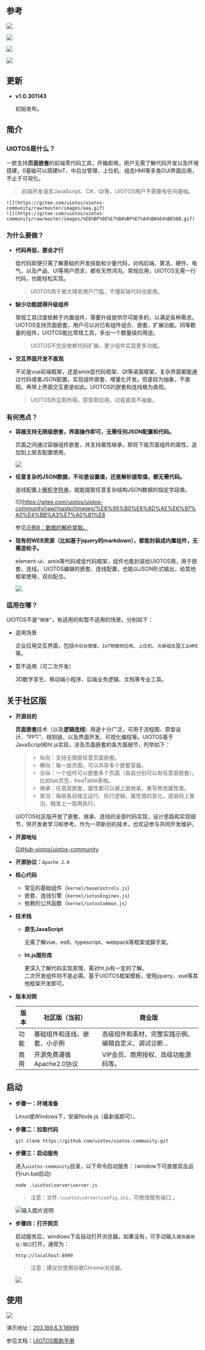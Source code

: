 ## 参考

![](https://gitee.com/uiotos/uiotos-community/raw/master/images/%E5%B7%A5%E5%85%B7%E5%A4%96%E8%A7%82.jpg)

![](https://gitee.com/uiotos/uiotos-community/raw/master/images/%E7%A4%BA%E4%BE%8B%E6%95%88%E6%9E%9C.png)

![](https://gitee.com/uiotos/uiotos-community/raw/master/images/CMCC.png)

![](https://gitee.com/uiotos/uiotos-community/raw/master/images/%E6%8B%9B%E5%95%86%E7%A7%9F%E8%B5%81.gif)

## 更新

- **v1.0.301143** 
      
    初始发布。

## 简介

### UIOTOS是什么？

一款支持**页面嵌套**的前端零代码工具，开箱即用，用户无需了解代码开发以及环境搭建，0基础可以搭建IoT、中后台管理、上位机、组态HMI等多类GUI界面应用，不止于可视化。
    
>前端开发语言JavaScript、C#、Qt等，UIOTOS用户不需要有任何基础。

    ![](https://gitee.com/uiotos/uiotos-community/raw/master/images/aaa.gif)
    ![](https://gitee.com/uiotos/uiotos-community/raw/master/images/%E8%BF%9E%E7%BA%BF%E7%A4%BA%E4%BE%8B.gif)

<a name="Y8OBl"></a>
### 为什么要做？

- **代码再低，要会才行**

    低代码即便只需了解基础的开发技能和少量代码，对纯后端、算法、硬件、电气，以及产品、UI等用户而言，都有天然鸿沟。常规应用，UIOTOS无需一行代码，也能轻松实现。
    > UIOTOS用于极大降低用户门槛，不懂前端代码也能用。

- **缺少功能就得升级组件**

    常规工具过度依赖于内置组件，需要升级提供尽可能多的，以满足各种需求。UIOTOS支持页面嵌套，用户可以对已有组件组合、嵌套，扩展功能。同等数量的组件，UIOTOS能比常规工具，多出一个数量级的用途。
    > UIOTOS不完全依赖代码扩展，更少组件实现更多功能。

- **交互界面开发不直观**

    不论是vue前端框架，还是amis低代码框架、Qt等桌面框架，复杂界面都能通过代码或者JSON配置，实现组件嵌套、增量化开发。但是较为抽象，不直观。再带上界面交互更是如此。UIOTOS的嵌套和连线极为直观。
    > UIOTOS所见即所得，原型即应用，过程直观不抽象。

<a name="Tg2XA"></a>
### 有何亮点？
- **容器支持无限级嵌套，界面操作即可，无需任何JSON配置和代码。** 

    页面之间通过容器组件嵌套，并支持属性继承，即将下层页面组件的属性，追加到上层去配置使用。

    ![](https://gitee.com/uiotos/uiotos-community/raw/master/images/%E9%A1%B5%E9%9D%A2%E5%B5%8C%E5%A5%97.gif)

- **任意复杂的JSON数据，不论是设置值，还是解析提取值，都无需代码。**

    连线配置上[解析字符串](https://www.yuque.com/liuhuo-nc809/uiotos/zl6xhi59n2xww3oq#KfdCR)，就能提取任意复杂结构JSON数据的指定字段值。

    ![](https://gitee.com/uiotos/uiotos-community/raw/master/images/%E6%95%B0%E6%8D%AE%E6%97%A0%E4%BB%A3%E7%A0%81%E8

     参见[示例8：数据的解析提取。](https://www.yuque.com/liuhuo-nc809/uiotos/yg8bvqzv5fw2kkty)

- **现有的WEB资源（比如基于jquery的markdown），都能封装成内置组件，无需造轮子。**
 
    element-ui、amis等代码或低代码框架，组件也能封装给UIOTOS用，用于嵌套、连线。
UIOTOS编辑的嵌套、连线配置，也能以JSON形式输出，给其他框架使用，双向配合。

    ![](https://gitee.com/uiotos/uiotos-community/raw/master/images/markdown%E7%BB%84%E4%BB%B6.png)
    
<a name="dXcPx"></a>
### 适用在哪？
UIOTOS不是`“银弹”`，有适用的和暂不适用的场景。分别如下：

- 适用场景

    企业应用交互界面，包括`中后台管理`、`IoT物联网应用`、`上位机`、`大屏组态`及`工业HMI`等。

- 暂不适用（可二次开发）

    3D数字孪生、移动端小程序、后端业务逻辑、文档等专业工具。

## 关于社区版
- **开源目的**

    **页面嵌套**技术（以及**逻辑连线**）用途十分广泛，可用于流程图、原型设计、“PPT”、规则链，以及界面开发、可视化编程等。UIOTOS基于JavaScript和ht.js实现，涉及页面嵌套的各方面细节，列举如下：
    > - 纵向：支持无限层任意页面嵌套。
    > - 横向：每一层页面，可以并存多个嵌套容器。
    > - 合纵：一个组件可以嵌套多个页面（各自分别可以有任意层嵌套）。比如tab页签、treeTable表格。
    > - 继承：任意层嵌套，属性都可以被上层继承，重写修改属性值。
    > - 冒泡：每层各自独立运行、执行逻辑，属性值的变化，逐层向上冒泡，触发上一层再执行。

    UIOTOS社区版开放了嵌套、继承、连线的全部代码实现，设计思路和实现细节，供开发者学习和参考。作为一项新创的技术，也欢迎参与共同开发维护。

- **开源地址**

    [GitHub-uiotos/uiotos-community](https://github.com/uiotos/uiotos-community)

- **开源协议：**`Apache 2.0`
- **核心代码**
   - 常见的基础组件（`kernel/baseControls.js`）
   - 嵌套、连线引擎（`kernel/iotosEngines.js`）
   - 依赖的公共函数（`kernel/iotosCommon.js`）
- **技术栈**
   - **原生JavaScript**

        无需了解vue、es6、typescript、webpack等框架或脚手架。

    - **ht.js图形库**

        更深入了解代码实现原理，需对ht.js有一定的了解。<br />二次开发组件则不是必需。基于UIOTOS框架模板，使用jquery、vue等其他框架开发即可。

- **版本对照**

    | 版本 | **社区版（当前）** | **商业版** |
    | --- | --- | --- |
    | 功能 | 基础组件和连线、嵌套、小示例 | 高级组件和素材、完整实践示例、编辑自定义、调试诊断... |
    | 商用 | 开源免费遵循Apache2.0协议 | VIP会员、商用授权、高级功能源码等。 | 

<a name="yHLpL"></a>
## 启动

- **步骤一：环境准备**

    Linux或Windows下，安装Node.js（最新版即可）。

- **步骤二：拉取代码**
    ```
    git clone https://github.com/uiotos/uiotos-community.git
    ```

- **步骤三：启动服务**

    进入`uiotos-community`目录，以下命令启动服务：（window下可直接双击运行run.bat启动）
    ```
    node .\uiotos\server\server.js
    ```
    > 注意：文件`.\uiotos\server\config.ini`，可修改服务端口 。

    
    ![输入图片说明](https://gitee.com/uiotos/uiotos-community/raw/master/images/%E6%97%A0%E4%BB%A3%E7%A0%81%E5%B9%B3%E5%8F%B0%E5%90%AF%E5%8A%A8.png)

- **步骤四：打开网页**

    启动服务后，windows下会自动打开浏览器。如果没有，可手动输入`服务器地址:端口`打开，通常为：
    ```
    http://localhost:8999
    ```
    > 注意：建议仅使用谷歌Chrome浏览器。	

    ![](https://gitee.com/uiotos/uiotos-community/raw/master/images/UIOTOS%E9%A6%96%E9%A1%B5.png)

<a name="dMCwf"></a>
## 使用

![](https://gitee.com/uiotos/uiotos-community/raw/master/images/%E7%A4%BA%E4%BE%8B.jpg)

演示地址：[203.189.6.3:18999](http://203.189.6.3:18999/)

参见文档：[UIOTOS帮助手册](https://www.yuque.com/liuhuo-nc809/uiotos?#%20%E3%80%8AUIOTOS%E3%80%8B)